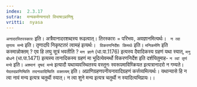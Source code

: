 ```yaml
---
index:  2.3.17
sutra:  मन्यकर्मण्यनादरे विभाषाऽप्राणिषु
vritti:  nyasa
---
```


`अनादरस्तिरस्कारः` इति। अत्रैवानादरशब्दस्य रूढत्वात्। तिरस्कारः = परिभवः, अवज्ञानमित्यर्थः। ` न त्वा तृणाय मन्ये` इति। तृणादपि निकृष्टतरं त्वामहं इत्यर्थः। ` विकरणनिर्देशः किमर्थः` इति। `मनिकर्मणि` इति कस्मान्नोक्तम् ? एव हि लघु सूत्रं भवतीति ? `मन ज्ञाने` (धा.पा.1176) इत्यस्य दैवादिकस्य ग्रहणं यथा स्यात्, `मनु बोधने` (धा.पा.1471) इत्यस्य तानादिकस्य ग्रहणं मा भूदित्येवमर्थो विकरणनिर्देश इति दर्शयितुमाह- `न त्वां तृणं मन्वे` इति।
`अश्मानं दृषदं मन्ये` इत्यादौ यथाव्यवस्थितस्य वस्तुनः स्वरूपमाविष्क्रियत इत्यत्रानादरो न गम्यते।
`येदतदप्राणिष्विति तदनावादिष्विति वक्तव्यम्` इति। अप्राणिग्रहणपनीयनावादिग्रहणं कर्त्तव्यमित्यर्थः। यथान्यासे हि न त्वा नावं मन्य इत्यत्र चतुर्थी स्यात्। न त्वा शुने मन्य इत्यत्र चतुर्थी न स्यादित्यभिप्रायः।।

